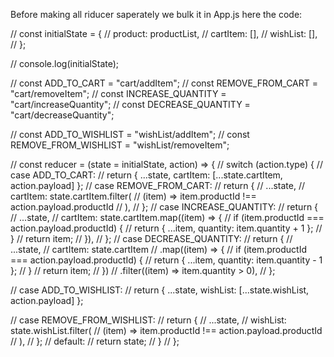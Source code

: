 Before making all riducer saperately we bulk it in App.js here the code:

// const initialState = {
// product: productList,
// cartItem: [],
// wishList: [],
// };

// console.log(initialState);

// const ADD_TO_CART = "cart/addItem";
// const REMOVE_FROM_CART = "cart/removeItem";
// const INCREASE_QUANTITY = "cart/increaseQuantity";
// const DECREASE_QUANTITY = "cart/decreaseQuantity";

// const ADD_TO_WISHLIST = "wishList/addItem";
// const REMOVE_FROM_WISHLIST = "wishList/removeItem";

// const reducer = (state = initialState, action) => {
// switch (action.type) {
// case ADD_TO_CART:
// return { ...state, cartItem: [...state.cartItem, action.payload] };
// case REMOVE_FROM_CART:
// return {
// ...state,
// cartItem: state.cartItem.filter(
// (item) => item.productId !== action.payload.productId
// ),
// };
// case INCREASE_QUANTITY:
// return {
// ...state,
// cartItem: state.cartItem.map((item) => {
// if (item.productId === action.payload.productId) {
// return { ...item, quantity: item.quantity + 1 };
// }
// return item;
// }),
// };
// case DECREASE_QUANTITY:
// return {
// ...state,
// cartItem: state.cartItem
// .map((item) => {
// if (item.productId === action.payload.productId) {
// return { ...item, quantity: item.quantity - 1 };
// }
// return item;
// })
// .filter((item) => item.quantity > 0),
// };

// case ADD_TO_WISHLIST:
// return { ...state, wishList: [...state.wishList, action.payload] };

// case REMOVE_FROM_WISHLIST:
// return {
// ...state,
// wishList: state.wishList.filter(
// (item) => item.productId !== action.payload.productId
// ),
// };
// default:
// return state;
// }
// };
